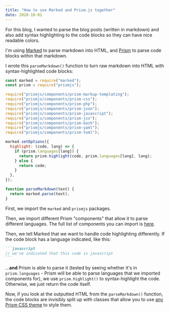 ```yaml
---
title: "How to use Marked and Prism.js together"
date: 2020-10-01
---
```


For this blog, I wanted to parse the blog posts (written in markdown) and also add syntax highlighting to the code blocks so they can have nice readable colors.

I'm using [Marked](https://github.com/markedjs/marked) to parse markdown into HTML, and [Prism](https://github.com/PrismJS/prism) to parse code blocks within that markdown.

I wrote this `parseMarkdown()` function to turn raw markdown into HTML with syntax-highlighted code blocks:

```javascript
const marked = require("marked");
const prism = require("prismjs");

require("prismjs/components/prism-markup-templating");
require("prismjs/components/prism-css");
require("prismjs/components/prism-php");
require("prismjs/components/prism-json");
require("prismjs/components/prism-javascript");
require("prismjs/components/prism-jsx");
require("prismjs/components/prism-bash");
require("prismjs/components/prism-yaml");
require("prismjs/components/prism-toml");

marked.setOptions({
  highlight: (code, lang) => {
    if (prism.languages[lang]) {
      return prism.highlight(code, prism.languages[lang], lang);
    } else {
      return code;
    }
  },
});

function parseMarkdown(text) {
  return marked.parse(text);
}
```

First, we import the `marked` and `prismjs` packages.

Then, we import different Prism "components" that allow it to parse different languages. The full list of components you can import is [here](https://github.com/PrismJS/prism/tree/master/components).

Then, we tell Marked that we want to handle code highlighting differently. If the code block has a language indicated, like this:

````markdown
```javascript
// we've indicated that this code is javascript
```
````

...**and** Prism is able to parse it (tested by seeing whether it's in `prism.languages` - Prism will be able to parse languages that we imported components for), we use `prism.highlight()` to syntax-highlight the code. Otherwise, we just return the code itself.

Now, if you look at the outputted HTML from the `parseMarkdown()` function, the code blocks are invisibly split up with classes that allow you to use [any Prism CSS theme](https://github.com/PrismJS/prism-themes) to style them.
